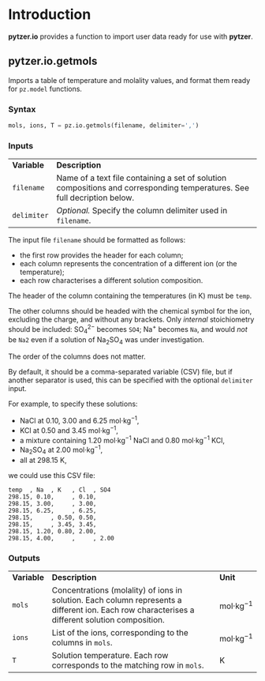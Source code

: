 # Introduction

**pytzer.io** provides a function to import user data ready for use with **pytzer**.


## pytzer.io.getmols

Imports a table of temperature and molality values, and format them ready for `pz.model` functions.

### Syntax

```python
mols, ions, T = pz.io.getmols(filename, delimiter=',')
```

### Inputs

<table><tr>

<td><strong>Variable</strong></td>
<td><strong>Description</strong></td>

</tr><tr>

<td><code>filename</code></td>
<td>Name of a text file containing a set of solution compositions and corresponding temperatures. See full decription below.</td>

</tr><tr>

<td><code>delimiter</code></td>
<td><em>Optional.</em> Specify the column delimiter used in <code>filename</code>.</td>

</tr></table>

The input file `filename` should be formatted as follows:

  * the first row provides the header for each column;
  * each column represents the concentration of a different ion (or the temperature);
  * each row characterises a different solution composition.

The header of the column containing the temperatures (in K) must be `temp`.

The other columns should be headed with the chemical symbol for the ion, excluding the charge, and without any brackets. Only *internal* stoichiometry should be included: SO<sub>4</sub><sup>2−</sup> becomes `SO4`; Na<sup>+</sup> becomes `Na`, and would *not* be `Na2` even if a solution of Na<sub>2</sub>SO<sub>4</sub> was under investigation.

The order of the columns does not matter.

By default, it should be a comma-separated variable (CSV) file, but if another separator is used, this can be specified with the optional `delimiter` input.

For example, to specify these solutions:

  * NaCl at 0.10, 3.00 and 6.25 mol·kg<sup>−1</sup>,
  * KCl at 0.50 and 3.45 mol·kg<sup>−1</sup>,
  * a mixture containing 1.20 mol·kg<sup>−1</sup> NaCl and 0.80 mol·kg<sup>−1</sup> KCl,
  * Na<sub>2</sub>SO<sub>4</sub> at 2.00 mol·kg<sup>−1</sup>,
  * all at 298.15 K,

we could use this CSV file:

```text
temp  , Na  , K   , Cl  , SO4
298.15, 0.10,     , 0.10,
298.15, 3.00,     , 3.00,
298.15, 6.25,     , 6.25,
298.15,     , 0.50, 0.50,
298.15,     , 3.45, 3.45,
298.15, 1.20, 0.80, 2.00,
298.15, 4.00,     ,     , 2.00
```

### Outputs

<table><tr>

<td><strong>Variable</strong></td>
<td><strong>Description</strong></td>
<td><strong>Unit</strong></td>

</tr><tr>

<td><code>mols</code></td>
<td>Concentrations (molality) of ions in solution. Each column represents a different ion. Each row characterises a different solution composition.</td>
<td>mol·kg<sup>−1</sup></td>

</tr><tr>

<td><code>ions</code></td>
<td>List of the ions, corresponding to the columns in <code>mols</code>.</td>
<td>mol·kg<sup>−1</sup></td>

</tr><tr>

<td><code>T</code></td>
<td>Solution temperature. Each row corresponds to the matching row in <code>mols</code>.</td>
<td>K</td>

</tr></table>
